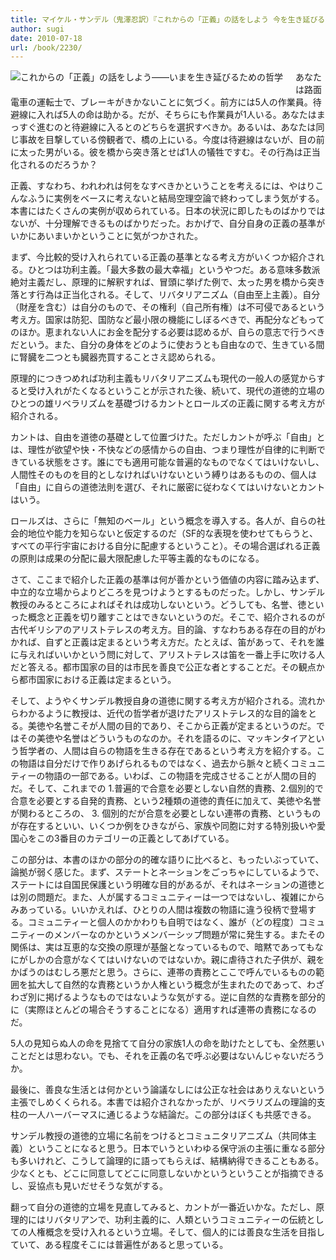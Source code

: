 ```yaml
---
title: マイケル・サンデル（鬼澤忍訳）『これからの「正義」の話をしよう 今を生き延びるための哲学』
author: sugi
date: 2010-07-18
url: /book/2230/
---
```

<a href="http://www.amazon.co.jp/exec/obidos/ASIN/4152091312/chezsugi-22/ref=nosim/" name="amazletlink" target="_blank"><img src="http://i1.wp.com/ecx.images-amazon.com/images/I/51Q0PB1aBmL._SL160_.jpg?w=660" alt="これからの「正義」の話をしよう――いまを生き延びるための哲学" class="alignleft" style="float: left; margin: 0 20px 20px 0;" data-recalc-dims="1" /></a>

あなたは路面電車の運転士で、ブレーキがきかないことに気づく。前方には5人の作業員。待避線に入れば5人の命は助かる。だが、そちらにも作業員が1人いる。あなたはまっすぐ進むのと待避線に入るとのどちらを選択すべきか。あるいは、あなたは同じ事故を目撃している傍観者で、橋の上にいる。今度は待避線はないが、目の前に太った男がいる。彼を橋から突き落とせば1人の犠牲ですむ。その行為は正当化されるのだろうか？

正義、すなわち、われわれは何をなすべきかということを考えるには、やはりこんなふうに実例をベースに考えないと結局空理空論で終わってしまう気がする。本書にはたくさんの実例が収められている。日本の状況に即したものばかりではないが、十分理解できるものばかりだった。おかげで、自分自身の正義の基準がいかにあいまいかということに気がつかされた。

まず、今比較的受け入れられている正義の基準となる考え方がいくつか紹介される。ひとつは功利主義。「最大多数の最大幸福」というやつだ。ある意味多数派絶対主義だし、原理的に解釈すれば、冒頭に挙げた例で、太った男を橋から突き落とす行為は正当化される。そして、リバタリアニズム（自由至上主義）。自分（財産を含む）は自分のもので、その権利（自己所有権）は不可侵であるという考え方。国家は防犯、国防など最小限の機能にしぼるべきで、再配分などもってのほか。恵まれない人にお金を配分する必要は認めるが、自らの意志で行うべきだという。また、自分の身体をどのように使おうとも自由なので、生きている間に腎臓を二つとも臓器売買することさえ認められる。

原理的につきつめれば功利主義もリバタリアニズムも現代の一般人の感覚からすると受け入れがたくなるということが示された後、続いて、現代の道徳的立場のひとつの雄リベラリズムを基礎づけるカントとロールズの正義に関する考え方が紹介される。

カントは、自由を道徳の基礎として位置づけた。ただしカントが呼ぶ「自由」とは、理性が欲望や快・不快などの感情からの自由、つまり理性が自律的に判断できている状態をさす。誰にでも適用可能な普遍的なものでなくてはいけないし、人間性そのものを目的としなければいけないという縛りはあるものの、個人は「自由」に自らの道徳法則を選び、それに厳密に従わなくてはいけないとカントはいう。

ロールズは、さらに「無知のベール」という概念を導入する。各人が、自らの社会的地位や能力を知らないと仮定するのだ（SF的な表現を使わせてもらうと、すべての平行宇宙における自分に配慮するということ）。その場合選ばれる正義の原則は成果の分配に最大限配慮した平等主義的なものになる。

さて、ここまで紹介した正義の基準は何が善かという価値の内容に踏み込まず、中立的な立場からよりどころを見つけようとするものだった。しかし、サンデル教授のみるところによればそれは成功しないという。どうしても、名誉、徳といった概念と正義を切り離すことはできないというのだ。そこで、紹介されるのが古代ギリシアのアリストテレスの考え方。目的論、すなわちある存在の目的がわかれば、自ずと正義は定まるという考え方だ。たとえば、笛があって、それを誰に与えればいいかという問に対して、アリストテレスは笛を一番上手に吹ける人だと答える。都市国家の目的は市民を善良で公正な者とすることだ。その観点から都市国家における正義は定まるという。

そして、ようやくサンデル教授自身の道徳に関する考え方が紹介される。流れからわかるように教授は、近代の哲学者が退けたアリストテレス的な目的論をとる。美徳や名誉こそが人間の目的であり、そこから正義が定まるというのだ。ではその美徳や名誉はどういうものなのか。それを語るのに、マッキンタイアという哲学者の、人間は自らの物語を生きる存在であるという考え方を紹介する。この物語は自分だけで作りあげられるものではなく、過去から脈々と続くコミュニティーの物語の一部である。いわば、この物語を完成させることが人間の目的だ。そして、これまでの 1.普遍的で合意を必要としない自然的責務、2.個別的で合意を必要とする自発的責務、という2種類の道徳的責任に加えて、美徳や名誉が関わるところの、 3. 個別的だが合意を必要としない連帯の責務、というものが存在するといい、いくつか例をひきながら、家族や同胞に対する特別扱いや愛国心をこの3番目のカテゴリーの正義としてあげている。

この部分は、本書のほかの部分の的確な語りに比べると、もったいぶっていて、論拠が弱く感じた。まず、ステートとネーションをごっちゃにしているようで、ステートには自国民保護という明確な目的があるが、それはネーションの道徳とは別の問題だ。また、人が属するコミュニティーは一つではないし、複雑にからみあっている。いいかえれば、ひとりの人間は複数の物語に違う役柄で登場する。コミュニティーと個人のかかわりも自明ではなく、誰が（どの程度）コミュニティーのメンバーなのかというメンバーシップ問題が常に発生する。またその関係は、実は互恵的な交換の原理が基盤となっているもので、暗黙であってもなにがしかの合意がなくてはいけないのではないか。親に虐待された子供が、親をかばうのはむしろ悪だと思う。さらに、連帯の責務とここで呼んでいるものの範囲を拡大して自然的な責務というか人権という概念が生まれたのであって、わざわざ別に掲げるようなものではないような気がする。逆に自然的な責務を部分的に（実際ほとんどの場合そうすることになる）適用すれば連帯の責務になるのだ。

5人の見知らぬ人の命を見捨てて自分の家族1人の命を助けたとしても、全然悪いことだとは思わない。でも、それを正義の名で呼ぶ必要はないんじゃないだろうか。

最後に、善良な生活とは何かという論議なしには公正な社会はありえないという主張でしめくくられる。本書では紹介されなかったが、リベラリズムの理論的支柱の一人ハーバーマスに通じるような結論だ。この部分はぼくも共感できる。

サンデル教授の道徳的立場に名前をつけるとコミュニタリアニズム（共同体主義）ということになると思う。日本でいうといわゆる保守派の主張に重なる部分も多いけれど、こうして論理的に語ってもらえば、結構納得できることもある。少なくとも、どこに同意してどこに同意しないかというということが指摘できるし、妥協点も見いだせそうな気がする。

翻って自分の道徳的立場を見直してみると、カントが一番近いかな。ただし、原理的にはリバタリアンで、功利主義的に、人類というコミュニティーの伝統としての人権概念を受け入れるという立場。そして、個人的には善良な生活を目指していて、ある程度そこには普遍性があると思っている。


